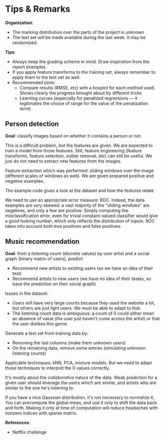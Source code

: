 Tips & Remarks
==============

**Organization**:

- The marking distribution over the parts of the project is unknown
- The test set will be made available during the last week. It may be randomized.

**Tips**:

- Always keep the grading scheme in mind. Draw inspiration from the report examples.
- If you apply feature transforms to the training set, always remember to apply them to the test set as well.
- Recommended plots:
  - Compare results (RMSE, etc) with a boxplot for each method used. Shows clearly the progress brought about by different tricks
  - Learning curves (especially for penalized regressions — it legitimates the choice of range for the value of the penalization term)

Person detection
----------------

**Goal**: classify images based on whether it contains a person or not.

This is a difficult problem, but the features are given. We are expected to train a model from those features. Still, feature engineering (feature transforms, feature selection, outlier removal, etc) can still be useful. We just do not need to extract new features from the images.

Feature extraction which was performed: sliding windows over the image (different scales of windows as well). We are given prepared positive and negative examples.

The example code gives a look at the dataset and how the features relate.

We need to use an appropriate error measure: ROC. Indeed, the data examples are *very* skewed: a vast majority of the "sliding windows" are negatives, and only a few are positive. Simply computing the misclassification error, even for trivial constant-valued classifier would give a good looking number, which only reflects the distribution of inputs.
ROC takes into account both true positives and false positives.

Music recommendation
--------------------

**Goal**: from a listening count (discrete values) by user artist and a social graph (binary matrix of users), predict:

- Recommend new artists to existing users (so we have an idea of their test)
- Recommend artists to new users (we have no idea of their tastes, so base the prediction on their social graph)

Issues in the dataset:

- Users will have very large counts because they used the website a lot, but others are just light users. We must be able to adapt to that.
- The listening count data is ambiguous: a count of 0 could either mean an absence of value (the user just haven't come across the artist) *or* that the user dislikes this genre.

Generate a test set from training data by:

- Removing the last columns (make them unknown users)
- On the remaining data, remove some entries (simulating unknown listening counts)

Applicable techniques: kNN, PCA, mixture models. But we need to adapt those techniques to interpret the 0 values correctly.

It's mostly about the *collaborative* nature of the data. Weak prediction for a given user should leverage the users which are similar, and artists who are similar to the one he's listening to.

If you have a nice Gaussian distribution, it's not necessary to normalize it. You can precompute the global mean, and use it only to shift the data back and forth. Making it only at time of computation will reduce headaches with nonzero indices with sparse matrix.

**References**:

- Netflix challenge
